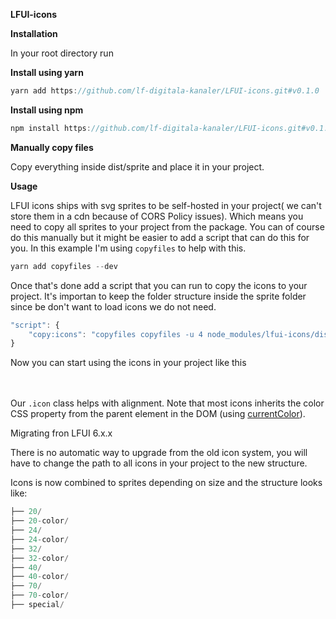 **LFUI-icons**

**Installation**

In your root directory run

**Install using yarn**

```jsx
yarn add https://github.com/lf-digitala-kanaler/LFUI-icons.git#v0.1.0
```

**Install using npm**

```jsx
npm install https://github.com/lf-digitala-kanaler/LFUI-icons.git#v0.1.
```

**Manually copy files**

Copy everything inside dist/sprite and place it in your project.

**Usage**

LFUI icons ships with svg sprites to be self-hosted in your project( we can't store them in a cdn because of CORS Policy issues). Which means you need to copy all sprites to your project from the package. You can of course do this manually but it might be easier to add a script that can do this for you. In this example I'm using `copyfiles` to help with this.

```jsx
yarn add copyfiles --dev
```

Once that's done add a script that you can run to copy the icons to your project. It's importan to keep the folder structure inside the sprite folder since be don't want to load icons we do not need. 

```jsx
"script": { 
	"copy:icons": "copyfiles copyfiles -u 4 node_modules/lfui-icons/dist/sprite/**/* src/icons"
}
```

Now you can start using the icons in your project like this 

<svg role="presentation" class="icon" width="20" height="20"><use xlink:href="{{path-to-icon}}/sprite.svg#icon-wallet-20"></use></svg>

Our `.icon` class helps with alignment. Note that most icons inherits the color CSS property from the parent element in the DOM (using [currentColor](https://developer.mozilla.org/en-US/docs/Web/CSS/color_value#currentcolor_keyword)).

Migrating fron LFUI 6.x.x

There is no automatic way to upgrade from the old icon system, you will have to change the path to all icons in your project to the new structure. 

Icons is now combined to sprites depending on size and the structure looks like: 

```jsx
├── 20/
├── 20-color/
├── 24/
├── 24-color/
├── 32/
├── 32-color/
├── 40/
├── 40-color/
├── 70/
├── 70-color/
├── special/
```
